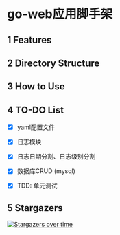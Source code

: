 # go-web应用脚手架



## 1 Features



## 2 Directory Structure



## 3 How to Use



## 4 TO-DO List

- [x] yaml配置文件
- [x] 日志模块
- [x] 日志日期分割、日志级别分割
- [x] 数据库CRUD (mysql)
- [X] TDD: 单元测试


## 5 Stargazers

[![Stargazers over time](https://starcharts.herokuapp.com/spiolynn/go-web-scaffold.svg)](https://starcharts.herokuapp.com/spiolynn/go-web-scaffold)